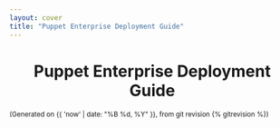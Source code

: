 ```yaml
---
layout: cover
title: "Puppet Enterprise Deployment Guide"
---
```


<h1 style="text-align: center;">Puppet Enterprise Deployment Guide</h1>
<p><small>(Generated on {{ 'now' | date: "%B %d, %Y" }}, from git revision {% gitrevision %})</small></p>
